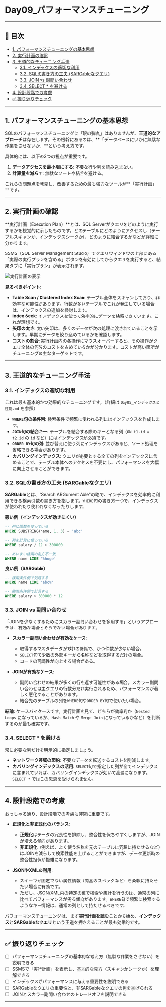 # Day09_パフォーマンスチューニング

---

## 🎯 目次
- [1. パフォーマンスチューニングの基本思想](#1-パフォーマンスチューニングの基本思想)
- [2. 実行計画の確認](#2-実行計画の確認)
- [3. 王道的なチューニング手法](#3-王道的なチューニング手法)
  - [3.1. インデックスの適切な利用](#31-インデックスの適切な利用)
  - [3.2. SQLの書き方の工夫 (SARGableなクエリ)](#32-sqlの書き方の工夫-sargableなクエリ)
  - [3.3. JOIN vs 副問い合わせ](#33-join-vs-副問い合わせ)
  - [3.4. SELECT * を避ける](#34-select--を避ける)
- [4. 設計段階での考慮](#4-設計段階での考慮)
- [✅ 振り返りチェック](#-振り返りチェック)

---

## 1. パフォーマンスチューニングの基本思想
SQLのパフォーマンスチューニングに「銀の弾丸」はありませんが、**王道的なアプローチ**は存在します。その根幹にあるのは、**「データベースにいかに無駄な作業をさせないか」**という考え方です。

具体的には、以下の2つの視点が重要です。
1.  **データアクセスを最小限にする**: 不要な行や列を読み込まない。
2.  **計算量を減らす**: 無駄なソートや結合を避ける。

これらの問題点を発見し、改善するための最も強力なツールが**「実行計画」**です。

---

## 2. 実行計画の確認
**実行計画（Execution Plan）**とは、SQL Serverがクエリをどのように実行するかを視覚的に示したものです。どのテーブルにどのようにアクセスし（テーブルスキャンか、インデックスシークか）、どのように結合するかなどが詳細に分かります。

SSMS（SQL Server Management Studio）でクエリウィンドウの上部にある「実際の実行プランを含める」ボタンを有効にしてからクエリを実行すると、結果タブに「実行プラン」が表示されます。

![実行計画の表示](https://learn.microsoft.com/ja-jp/sql/relational-databases/performance/media/display-an-actual-execution-plan/actualexecplantoolbar.png?view=sql-server-ver16)

**見るべきポイント:**
*   **Table Scan / Clustered Index Scan**: テーブル全体をスキャンしており、非効率な可能性があります。行数が多いテーブルでこれが発生している場合は、インデックスの追加を検討します。
*   **Index Seek**: インデックスを使って効率的にデータを検索できています。これが理想です。
*   **矢印の太さ**: 太い矢印は、多くのデータが次の処理に渡されていることを示します。早期にデータを絞り込めているかを確認します。
*   **コストの割合**: 実行計画内の各操作にマウスオーバーすると、その操作がクエリ全体の何%のコストを占めているかが分かります。コストが高い箇所がチューニングの主なターゲットです。

---

## 3. 王道的なチューニング手法

### 3.1. インデックスの適切な利用
これは最も基本的かつ効果的なチューニングです。（詳細は `Day05_インデックスと性能.md` を参照）
*   **`WHERE`句の条件列**: 検索条件で頻繁に使われる列にはインデックスを作成します。
*   **`JOIN`句の結合キー**: テーブルを結合する際のキーとなる列（`ON t1.id = t2.id` の `id` など）にはインデックスが必須です。
*   **`ORDER BY`句の列**: 並び替えに使う列にインデックスがあると、ソート処理を省略できる場合があります。
*   **カバリングインデックス**: クエリが必要とする全ての列をインデックスに含めることで、テーブル本体へのアクセスを不要にし、パフォーマンスを大幅に向上させることができます。

### 3.2. SQLの書き方の工夫 (SARGableなクエリ)
**SARGable**とは、"Search ARGument Able"の略で、インデックスを効率的に利用できる検索引数の書き方を指します。`WHERE`句の書き方一つで、インデックスが使われたり使われなくなったりします。

**悪い例（インデックスが効きにくい）**
```sql
-- 列に関数を使っている
WHERE SUBSTRING(name, 1, 3) = 'abc'

-- 列を計算に使っている
WHERE salary / 12 > 300000

-- あいまい検索の前方不一致
WHERE name LIKE '%hoge'
```

**良い例（SARGable）**
```sql
-- 検索条件側で処理する
WHERE name LIKE 'abc%'

-- 検索条件側で計算する
WHERE salary > 300000 * 12
```

### 3.3. JOIN vs 副問い合わせ
「JOINを少なくするためにスカラー副問い合わせを多用する」というアプローチは、有効な場合とそうでない場合があります。

*   **スカラー副問い合わせが有効なケース**:
    *   取得するマスタデータが1対1の関係で、かつ件数が少ない場合。
    *   `SELECT`句で少数の外部キーから名称などを取得するだけの場合。
    *   コードの可読性が向上する場合がある。

*   **JOINが有効なケース**:
    *   副問い合わせの結果が多くの行を返す可能性がある場合。スカラー副問い合わせは主クエリの行数分だけ実行されるため、パフォーマンスが著しく悪化することがあります。
    *   結合先のテーブルの列を`WHERE`句や`ORDER BY`句で使いたい場合。

**結論**: ケースバイケースです。実行計画を見て、どちらが効率的か（`Nested Loops` になっているか、`Hash Match` や `Merge Join` になっているかなど）を判断するのが最も確実です。

### 3.4. SELECT * を避ける
常に必要な列だけを明示的に指定しましょう。
*   **ネットワーク帯域の節約**: 不要なデータを転送するコストを削減します。
*   **カバリングインデックスの活用**: `SELECT`句で指定した列が全てインデックスに含まれていれば、カバリングインデックスが効いて高速になります。`SELECT *` ではこの恩恵を受けられません。

---

## 4. 設計段階での考慮
おっしゃる通り、設計段階での考慮も非常に重要です。

*   **正規化と非正規化のバランス**:
    *   **正規化**はデータの冗長性を排除し、整合性を保ちやすくしますが、JOINが増える傾向があります。
    *   **非正規化**（例えば、よく使う名称を元のテーブルに冗長に持たせるなど）はJOINを減らして検索性能を上げることができますが、データ更新時の整合性担保が複雑になります。

*   **JSONやXMLの利用**:
    *   スキーマが固定でない属性情報（商品のスペックなど）を柔軟に持たせたい場合に有効です。
    *   ただし、JSON/XML内の特定の値で検索や集計を行うのは、通常の列に比べてパフォーマンスが劣る傾向があります。`WHERE`句で頻繁に検索するようなキー情報は、通常の列として持たせるべきです。

パフォーマンスチューニングは、まず**実行計画を読む**ことから始め、**インデックス**と**SARGableなクエリ**という王道を押さえることが最も効果的です。

---

## ✅ 振り返りチェック

- [ ] パフォーマンスチューニングの基本的な考え方（無駄な作業をさせない）を説明できる
- [ ] SSMSで「実行計画」を表示し、基本的な見方（スキャンかシークか）を理解できる
- [ ] インデックスがパフォーマンスに与える重要性を説明できる
- [ ] SARGableなクエリの重要性と、非SARGableなクエリの例を挙げられる
- [ ] JOINとスカラー副問い合わせのトレードオフを説明できる

---

